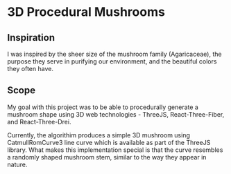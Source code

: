 # 3D Procedural Mushrooms

## Inspiration
I was inspired by the sheer size of the mushroom family (Agaricaceae), the purpose they serve in purifying our environment, and the beautiful colors they often have.

## Scope
My goal with this project was to be able to procedurally generate a mushroom shape using 3D web technologies - ThreeJS, React-Three-Fiber, and React-Three-Drei.

Currently, the algorithim produces a simple 3D mushroom using CatmullRomCurve3 line curve which is available as part of the ThreeJS library. What makes this implementation special is that the curve resembles a randomly shaped mushroom stem, similar to the way they appear in nature.